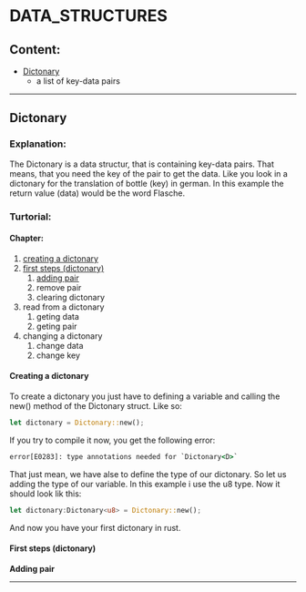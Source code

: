 # DATA_STRUCTURES

## Content:
* [Dictonary](#dictonary)
  * a list of key-data pairs

---
## Dictonary

### Explanation:
The Dictonary is a data structur, that is containing key-data pairs. That means, that you need the key of the pair to get the data. Like you look in a dictonary for the translation of bottle (key) in german. In this example the return value (data) would be the word Flasche.

### Turtorial:
#### Chapter:
1. [creating a dictonary](#creating-a-dictonary)
2. [first steps (dictonary)](#first-steps-dictonary)
   1. [adding pair]()
   2. remove pair
   3. clearing dictonary
3. read from a dictonary
   1. geting data
   2. geting pair
4. changing a dictonary
   1. change data
   2. change key


#### Creating a dictonary
To create a dictonary you just have to defining a variable and calling the new() method of the Dictonary struct. Like so:
```rust
let dictonary = Dictonary::new();
```
If you try to compile it now, you get the following error:
```bat
error[E0283]: type annotations needed for `Dictonary<D>`
```
That just mean, we have alse to define the type of our dictonary. So let us adding the type of our variable. In this example i use the u8 type. Now it should look lik this:
```rust
let dictonary:Dictonary<u8> = Dictonary::new();
```
And now you have your first dictonary in rust.

#### First steps (dictonary)
**Adding pair**

---